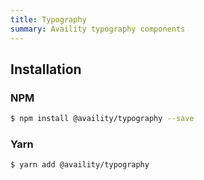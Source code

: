 ```yaml
---
title: Typography
summary: Availity typography components
---
```


## Installation

### NPM

```bash
$ npm install @availity/typography --save
```

### Yarn

```bash
$ yarn add @availity/typography
```
